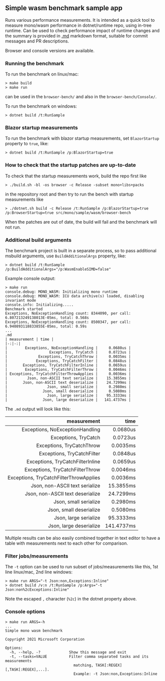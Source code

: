 ## Simple wasm benchmark sample app

Runs various performance measurements. It is intended as a quick tool to measure mono/wasm performance
in dotnet/runtime repo, using in-tree runtime. Can be used to check performance impact of runtime changes
and the summary is provided in [.md](https://guides.github.com/features/mastering-markdown/) markdown format,
suitable for commit messages and PR descriptions.

Browser and console versions are available.

### Running the benchmark

To run the benchmark on linux/mac:

    > make build
    > make run

can be used in the `browser-bench/` and also in the `browser-bench/Console/`.

To run the benchmark on windows:

    > dotnet build /t:RunSample

### Blazor startup measurements

To run the benchmark with blazor startup measurements, set `BlazorStartup` property to `true`, like:

    > dotnet build /t:RunSample /p:BlazorStartup=true

### How to check that the startup patches are up-to-date

To check that the startup measurements work, build the repo first like

    > ./build.sh -bl -os browser -c Release -subset mono+libs+packs

in the repository root and then try to run the bench with startup measurements like

    > ./dotnet.sh build -c Release /t:RunSample /p:BlazorStartup=true /p:BrowserStartup=true src/mono/sample/wasm/browser-bench

When the patches are out of date, the build will fail and the benchmark will not run.

### Additional build arguments

The benchmark project is built in a separate process, so to pass additional msbuild arguments, use `BuildAdditionalArgs` property, like:

    > dotnet build /t:RunSample  /p:BuildAdditionalArgs="/p:WasmEnableSIMD=false"

Example console output:

    > make run
    console.debug: MONO_WASM: Initializing mono runtime
    console.debug: MONO_WASM: ICU data archive(s) loaded, disabling invariant mode
    console.info: Initializing.....
    Benchmark started
    Exceptions, NoExceptionHandling count: 8344090, per call: 6.807213249138013E-05ms, total: 0.568s
    Exceptions, NoExceptionHandling count: 8500347, per call: 6.940893118833855E-05ms, total: 0.59s
    ...
    .md
    | measurement | time |
    |-:|-:|
    |        Exceptions, NoExceptionHandling |     0.0680us |
    |                   Exceptions, TryCatch |     0.0723us |
    |              Exceptions, TryCatchThrow |     0.0035ms |
    |             Exceptions, TryCatchFilter |     0.0848us |
    |       Exceptions, TryCatchFilterInline |     0.0659us |
    |        Exceptions, TryCatchFilterThrow |     0.0046ms |
    | Exceptions, TryCatchFilterThrowApplies |     0.0036ms |
    |         Json, non-ASCII text serialize |    15.3855ms |
    |       Json, non-ASCII text deserialize |    24.7299ms |
    |                  Json, small serialize |     0.2980ms |
    |                Json, small deserialize |     0.5080ms |
    |                  Json, large serialize |    95.3333ms |
    |                Json, large deserialize |   141.4737ms |

The `.md` output will look like this:

| measurement | time |
|-:|-:|
|        Exceptions, NoExceptionHandling |     0.0680us |
|                   Exceptions, TryCatch |     0.0723us |
|              Exceptions, TryCatchThrow |     0.0035ms |
|             Exceptions, TryCatchFilter |     0.0848us |
|       Exceptions, TryCatchFilterInline |     0.0659us |
|        Exceptions, TryCatchFilterThrow |     0.0046ms |
| Exceptions, TryCatchFilterThrowApplies |     0.0036ms |
|         Json, non-ASCII text serialize |    15.3855ms |
|       Json, non-ASCII text deserialize |    24.7299ms |
|                  Json, small serialize |     0.2980ms |
|                Json, small deserialize |     0.5080ms |
|                  Json, large serialize |    95.3333ms |
|                Json, large deserialize |   141.4737ms |

Multiple results can be also easily combined together in text editor to have a table with measurements next to each other for comparison.

### Filter jobs/measurements

The `-t` option can be used to run subset of jobs/measurements like this, 1st line linux/mac, 2nd line windows:

    > make run ARGS="-t Json:non,Exceptions:Inline"
    > dotnet build /v:n /t:RunSample /p:Args="-t Json:non%2cExceptions:Inline"

Note the escaped `,` character (`%2c`) in the dotnet property above.

### Console options

    > make run ARGS=-h
    ...
    Simple mono wasm benchmark
    
    Copyright 2021 Microsoft Corporation
    
    Options:
      -h, --help, -?             Show this message and exit
      -t, --tasks=VALUE          Filter comma separated tasks and its measurements
                                   matching, TASK[:REGEX][,TASK[:REGEX],...].
                                   Example: -t Json:non,Exceptions:Inline
